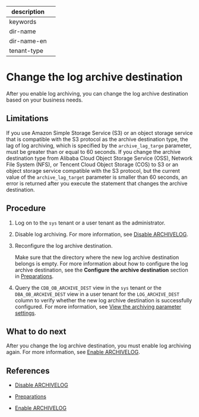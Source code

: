 | description ||
|---|---|
| keywords ||
| dir-name ||
| dir-name-en ||
| tenant-type ||

# Change the log archive destination

After you enable log archiving, you can change the log archive destination based on your business needs.

## Limitations

If you use Amazon Simple Storage Service (S3) or an object storage service that is compatible with the S3 protocol as the archive destination type, the lag of log archiving, which is specified by the `archive_lag_targe` parameter, must be greater than or equal to 60 seconds. If you change the archive destination type from Alibaba Cloud Object Storage Service (OSS), Network File System (NFS), or Tencent Cloud Object Storage (COS) to S3 or an object storage service compatible with the S3 protocol, but the current value of the `archive_lag_target` parameter is smaller than 60 seconds, an error is returned after you execute the statement that changes the archive destination.

## Procedure

1. Log on to the `sys` tenant or a user tenant as the administrator.

2. Disable log archiving. For more information, see [Disable ARCHIVELOG](400.close-the-log-archive-mode.md).

3. Reconfigure the log archive destination.

   Make sure that the directory where the new log archive destination belongs is empty. For more information about how to configure the log archive destination, see the **Configure the archive destination** section in [Preparations](200.preparation-before-log-archive.md).

4. Query the `CDB_OB_ARCHIVE_DEST` view in the `sys` tenant or the `DBA_OB_ARCHIVE_DEST` view in a user tenant for the `LOG_ARCHIVE_DEST` column to verify whether the new log archive destination is successfully configured. For more information, see [View the archiving parameter settings](800.view-parameters-of-log-archive.md).

## What to do next

After you change the log archive destination, you must enable log archiving again. For more information, see [Enable ARCHIVELOG](300.open-the-log-archive-mode.md).

## References

* [Disable ARCHIVELOG](400.close-the-log-archive-mode.md)

* [Preparations](200.preparation-before-log-archive.md)

* [Enable ARCHIVELOG](300.open-the-log-archive-mode.md)